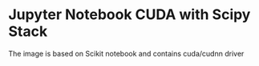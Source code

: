 # Jupyter Notebook CUDA with Scipy Stack

The image is based on Scikit notebook and contains cuda/cudnn driver